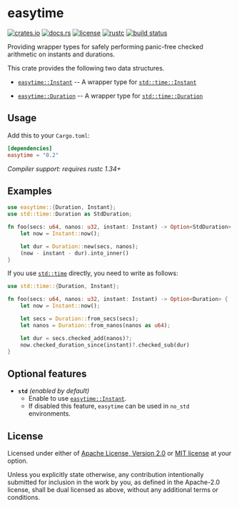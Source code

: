 # easytime

[![crates.io](https://img.shields.io/crates/v/easytime.svg?style=flat-square&logo=rust)](https://crates.io/crates/easytime)
[![docs.rs](https://img.shields.io/badge/docs.rs-easytime-blue?style=flat-square)](https://docs.rs/easytime)
[![license](https://img.shields.io/badge/license-Apache--2.0_OR_MIT-blue.svg?style=flat-square)](#license)
[![rustc](https://img.shields.io/badge/rustc-1.34+-blue.svg?style=flat-square)](https://www.rust-lang.org)
[![build status](https://img.shields.io/github/workflow/status/taiki-e/easytime/CI/master?style=flat-square)](https://github.com/taiki-e/easytime/actions?query=workflow%3ACI+branch%3Amaster)

Providing wrapper types for safely performing panic-free checked arithmetic
on instants and durations.

This crate provides the following two data structures.

- [`easytime::Instant`] -- A wrapper type for [`std::time::Instant`]

- [`easytime::Duration`] -- A wrapper type for [`std::time::Duration`]

[`easytime::Instant`]: https://docs.rs/easytime/0.2/easytime/struct.Instant.html
[`easytime::Duration`]: https://docs.rs/easytime/0.2/easytime/struct.Duration.html
[`std::time`]: https://doc.rust-lang.org/std/time/index.html
[`std::time::Instant`]: https://doc.rust-lang.org/std/time/struct.Instant.html
[`std::time::Duration`]: https://doc.rust-lang.org/std/time/struct.Duration.html

## Usage

Add this to your `Cargo.toml`:

```toml
[dependencies]
easytime = "0.2"
```

*Compiler support: requires rustc 1.34+*

## Examples

```rust
use easytime::{Duration, Instant};
use std::time::Duration as StdDuration;

fn foo(secs: u64, nanos: u32, instant: Instant) -> Option<StdDuration> {
    let now = Instant::now();

    let dur = Duration::new(secs, nanos);
    (now - instant - dur).into_inner()
}
```

If you use [`std::time`] directly, you need to write as follows:

```rust
use std::time::{Duration, Instant};

fn foo(secs: u64, nanos: u32, instant: Instant) -> Option<Duration> {
    let now = Instant::now();

    let secs = Duration::from_secs(secs);
    let nanos = Duration::from_nanos(nanos as u64);

    let dur = secs.checked_add(nanos)?;
    now.checked_duration_since(instant)?.checked_sub(dur)
}
```

## Optional features

- **`std`** *(enabled by default)*
  - Enable to use [`easytime::Instant`].
  - If disabled this feature, `easytime` can be used in `no_std` environments.

## License

Licensed under either of [Apache License, Version 2.0](LICENSE-APACHE) or
[MIT license](LICENSE-MIT) at your option.

Unless you explicitly state otherwise, any contribution intentionally submitted
for inclusion in the work by you, as defined in the Apache-2.0 license, shall
be dual licensed as above, without any additional terms or conditions.
